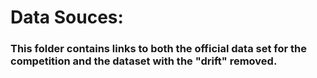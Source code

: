 # Data Souces:

### This folder contains links to both the official data set for the competition and the dataset with the "drift" removed.
